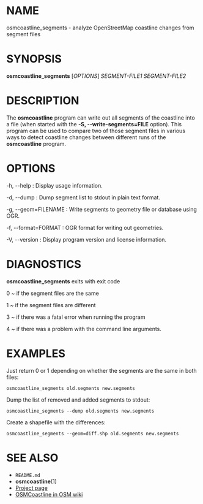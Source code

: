 
# NAME

osmcoastline_segments - analyze OpenStreetMap coastline changes from segment files


# SYNOPSIS

**osmcoastline_segments** \[*OPTIONS*\] *SEGMENT-FILE1* *SEGMENT-FILE2*


# DESCRIPTION

The **osmcoastline** program can write out all segments of the coastline into a
file (when started with the **-S, \--write-segments=FILE** option). This
program can be used to compare two of those segment files in various ways to
detect coastline changes between different runs of the **osmcoastline**
program.


# OPTIONS

-h, \--help
:   Display usage information.

-d, \--dump
:   Dump segment list to stdout in plain text format.

-g, \--geom=FILENAME
:   Write segments to geometry file or database using OGR.

-f, \--format=FORMAT
:   OGR format for writing out geometries.

-V, \--version
:   Display program version and license information.


# DIAGNOSTICS

**osmcoastline_segments** exits with exit code

0
  ~ if the segment files are the same

1
  ~ if the segment files are different

3
  ~ if there was a fatal error when running the program

4
  ~ if there was a problem with the command line arguments.


# EXAMPLES

Just return 0 or 1 depending on whether the segments are the same in both files:

    osmcoastline_segments old.segments new.segments

Dump the list of removed and added segments to stdout:

    osmcoastline_segments --dump old.segments new.segments

Create a shapefile with the differences:

    osmcoastline_segments --geom=diff.shp old.segments new.segments


# SEE ALSO

* `README.md`
* **osmcoastline**(1)
* [Project page](https://osmcode.org/osmcoastline/)
* [OSMCoastline in OSM wiki](https://wiki.openstreetmap.org/wiki/OSMCoastline)

